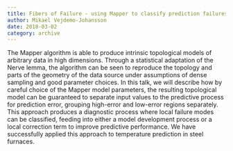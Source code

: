 ```yaml
---
title: Fibers of Failure - using Mapper to classify prediction failures
author: Mikael Vejdemo-Johansson
date: 2018-03-02
category: archive
---
```


The Mapper algorithm is able to produce intrinsic topological models of arbitrary data in high dimensions. Through a statistical adaptation of the Nerve lemma, the algorithm can be seen to reproduce the topology and parts of the geometry of the data source under assumptions of dense sampling and good parameter choices. In this talk, we will describe how by careful choice of the Mapper model parameters, the resulting topological model can be guaranteed to separate input values to the predictive process for prediction error, grouping high-error and low-error regions separately. This approach produces a diagnostic process where local failure modes can be classified, feeding into either a model development process or a local correction term to improve predictive performance. We have successfully applied this approach to temperature prediction in steel furnaces.


